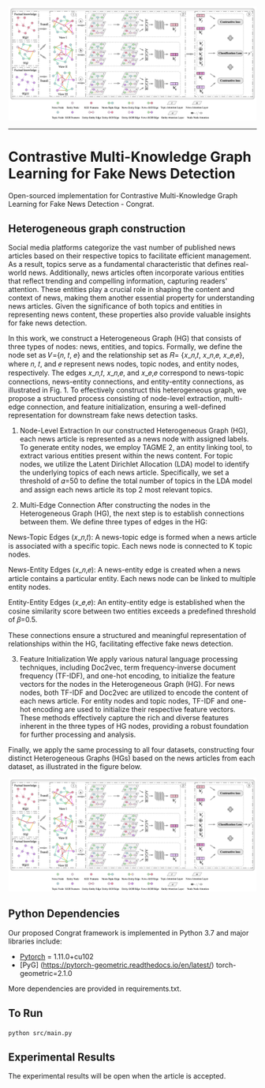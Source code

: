 <p>
  <img src="figs/Framework_Congrat.jpg" width="1000">
  <br />
</p>

<hr>

<h1> Contrastive Multi-Knowledge Graph Learning for Fake News Detection </h1>

Open-sourced implementation for Contrastive Multi-Knowledge Graph Learning for Fake News Detection - Congrat.

<h2> Heterogeneous graph construction </h2>

Social media platforms categorize the vast number of published news articles based on their respective topics to facilitate efficient management. As a result, topics serve as a fundamental characteristic that defines real-world news. Additionally, news articles often incorporate various entities that reflect trending and compelling information, capturing readers' attention. These entities play a crucial role in shaping the content and context of news, making them another essential property for understanding news articles. Given the significance of both topics and entities in representing news content, these properties also provide valuable insights for fake news detection.

In this work, we construct a Heterogeneous Graph (HG) that consists of three types of nodes: news, entities, and topics. Formally, we define the node set as 𝑉={𝑛, 𝑡, 𝑒} and the relationship set as 𝑅= {𝑥_𝑛,𝑡, 𝑥_𝑛,𝑒, 𝑥_𝑒,𝑒}, where 𝑛, 𝑡, and 𝑒 represent news nodes, topic nodes, and entity nodes, respectively. The edges 𝑥_𝑛,𝑡, 𝑥_𝑛,𝑒, and 𝑥_𝑒,𝑒 correspond to news-topic connections, news-entity connections, and entity-entity connections, as illustrated in Fig. 1. To effectively construct this heterogeneous graph, we propose a structured process consisting of node-level extraction, multi-edge connection, and feature initialization, ensuring a well-defined representation for downstream fake news detection tasks.

1. Node-Level Extraction
In our constructed Heterogeneous Graph (HG), each news article is represented as a news node with assigned labels. To generate entity nodes, we employ TAGME 2, an entity linking tool, to extract various entities present within the news content. For topic nodes, we utilize the Latent Dirichlet Allocation (LDA) model to identify the underlying topics of each news article. Specifically, we set a threshold of 𝛼=50 to define the total number of topics in the LDA model and assign each news article its top 2 most relevant topics.

2. Multi-Edge Connection
After constructing the nodes in the Heterogeneous Graph (HG), the next step is to establish connections between them. We define three types of edges in the HG:

News-Topic Edges (𝑥_𝑛,𝑡): A news-topic edge is formed when a news article is associated with a specific topic. Each news node is connected to K topic nodes.

News-Entity Edges (𝑥_𝑛,𝑒): A news-entity edge is created when a news article contains a particular entity. Each news node can be linked to multiple entity nodes.

Entity-Entity Edges (𝑥_𝑒,𝑒): An entity-entity edge is established when the cosine similarity score between two entities exceeds a predefined threshold of 𝛽=0.5.

These connections ensure a structured and meaningful representation of relationships within the HG, facilitating effective fake news detection.

3. Feature Initialization
We apply various natural language processing techniques, including Doc2vec, term frequency-inverse document frequency (TF-IDF), and one-hot encoding, to initialize the feature vectors for the nodes in the Heterogeneous Graph (HG). For news nodes, both TF-IDF and Doc2vec are utilized to encode the content of each news article. For entity nodes and topic nodes, TF-IDF and one-hot encoding are used to initialize their respective feature vectors. These methods effectively capture the rich and diverse features inherent in the three types of HG nodes, providing a robust foundation for further processing and analysis.

Finally, we apply the same processing to all four datasets, constructing four distinct Heterogeneous Graphs (HGs) based on the news articles from each dataset, as illustrated in the figure below.

<p>
  <img src="figs/Framework_Congrat.jpg" width="1000">
  <br />
</p>


<h2> Python Dependencies </h2>

Our proposed Congrat framework is implemented in Python 3.7 and major libraries include: 

* [Pytorch](https://pytorch.org/) = 1.11.0+cu102
* [PyG] (https://pytorch-geometric.readthedocs.io/en/latest/) torch-geometric=2.1.0

More dependencies are provided in requirements.txt.

<h2> To Run </h2>

`python src/main.py`

<h2> Experimental Results </h2>

The experimental results will be open when the article is accepted.
